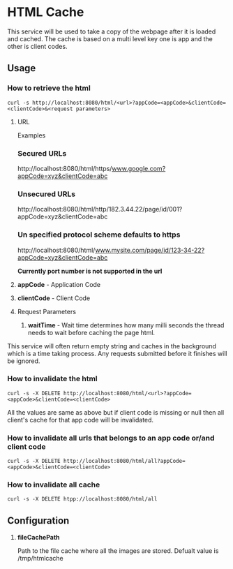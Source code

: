 # HTML Cache

This service will be used to take a copy of the webpage after it is loaded and cached. The cache is based on a multi level key one is app and the other is client codes.

## Usage

### How to retrieve the html

```
curl -s http://localhost:8080/html/<url>?appCode=<appCode>&clientCode=<clientCode>&<request parameters>
```

1. URL

   Examples

   ### Secured URLs

   http://localhost:8080/html/https/www.google.com?appCode=xyz&clientCode=abc

   ### Unsecured URLs

   http://localhost:8080/html/http/182.3.44.22/page/id/001?appCode=xyz&clientCode=abc

   ### Un specified protocol scheme defaults to https

   http://localhost:8080/html/www.mysite.com/page/id/123-34-22?appCode=xyz&clientCode=abc

   **Currently port number is not supported in the url**

1. **appCode** - Application Code

1. **clientCode** - Client Code

1. Request Parameters

   1. **waitTime** - Wait time determines how many milli seconds the thread needs to wait before caching the page html.

This service will often return empty string and caches in the background which is a time taking process. Any requests submitted before it finishes will be ignored.

### How to invalidate the html

```
curl -s -X DELETE http://localhost:8080/html/<url>?appCode=<appCode>&clientCode=<clientCode>
```

All the values are same as above but if client code is missing or null then all client's cache for that app code will be invalidated.

### How to invalidate all urls that belongs to an app code or/and client code

```
curl -s -X DELETE http://localhost:8080/html/all?appCode=<appCode>&clientCode=<clientCode>
```

### How to invalidate all cache

```
curl -s -X DELETE htpp://localhost:8080/html/all
```

## Configuration

1.  **fileCachePath**

    Path to the file cache where all the images are stored. Defualt value is /tmp/htmlcache
